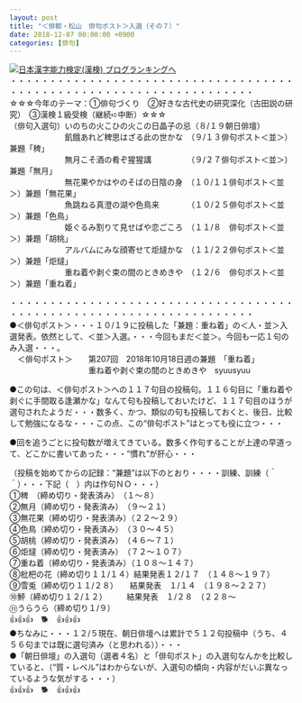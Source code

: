 ```yaml
---
layout: post
title: "＜俳都・松山　俳句ポスト＞入選（その７）"
date: 2018-12-07 00:00:00 +0900
categories: [俳句]
---
```


[![](/syuusyuu9701/assets/images/＜俳都・松山-俳句ポスト＞入選（その７）-br_c_3028_1.gif)](http://blog.with2.net/link.php?1659096:3028 "日本漢字能力検定(漢検) ブログランキングへ")[日本漢字能力検定(漢検) ブログランキングへ](http://blog.with2.net/link.php?1659096:3028)  
・・・・・・・・・・・・・・・・・・・・・・・・・・・・・・・・・・・・・・・・・・・・・・・・・・・・・・・・・・・・・・・・・・・  
☆☆☆今年のテーマ：①俳句づくり　②好きな古代史の研究深化（古田説の研究）　③漢検１級受検（継続➪中断）☆☆☆  
（俳句入選句）いのちの火こひの火この日晶子の忌（８/１９朝日俳壇）  
　　　　　　　飢餓あれど稗思はざる此の世かな　（９/１３俳句ポスト＜並＞）　兼題「稗」  
　　　　　　　無月こそ酒の肴ぞ猩猩講　　　　　（９/２７俳句ポスト＜並＞）　兼題「無月」  
　　　　　　　無花果やかはやのそばの日陰の身　（１０/１１俳句ポスト＜並＞）兼題「無花果」  
　　　　　　　魚跳ねる真澄の湖や色鳥来　　　　（１０/２５俳句ポスト＜並＞）兼題「色鳥」  
　　　　　　　姫ぐるみ割りて見せばや恋ごころ　（１１/８　俳句ポスト＜並＞）兼題「胡桃」  
　　　　　　　アルバムにみな顔寄せて炬燵かな　（１１/２２俳句ポスト＜並＞）兼題「炬燵」　  
　　　　　　　重ね着や剥ぐ束の間のときめきや　（１２/６　俳句ポスト＜並＞）兼題「重ね着」  
  
・・・・・・・・・・・・・・・・・・・・・・・・・・・・・・・・・・・・・・・・・・・・・・・・・・・・・・・・・・・・・・・・・・・  
●＜俳句ポスト＞・・・１０/１９に投稿した「兼題：重ね着」の＜人・並＞入選発表。依然として、＜並＞入選。・・・今回もまだ＜並＞。今回も一応１句のみ入選・・・。  
　＜俳句ポスト＞　　第207回　2018年10月18日週の兼題　「重ね着」  
　　　　　　　　　　重ね着や剥ぐ束の間のときめきや　syuusyuu  
  
●この句は、＜俳句ポスト＞への１１７句目の投稿句。１１６句目に「重ね着や剥ぐに手間取る逢瀬かな」なんて句も投稿しておいたけど、１１７句目のほうが選句されたようだ・・・数多く、かつ、類似の句も投稿しておくと、後日、比較して勉強になるな・・・この点、この“俳句ポスト”はとっても役に立つ・・・  
  
●回を追うごとに投句数が増えてきている。数多く作句することが上達の早道って、どこかに書いてあった・・・“慣れ”が肝心・・・  
  
（投稿を始めてからの記録：“兼題”は以下のとおり・・・・訓練、訓練（＾＾）・・・下記（　）内は作句ＮＯ・・・）  
①稗　（締め切り・発表済み）　（１～８）  
②無月（締め切り・発表済み）　（９～２１）　  
③無花果（締め切り・発表済み）（２２～２９）　  
④色鳥（締め切り・発表済み）　（３０～４５）　　  
⑤胡桃（締め切り・発表済み）　（４６～７１）  
⑥炬燵（締め切り・発表済み）　（７２～１０７）  
⑦重ね着（締め切り・発表済み）（１０８～１４７）  
⑧枇杷の花（締め切り１１/１４）結果発表１２/１７　（１４８～１９７）　  
⑨雪兎（締め切り１１/２８）　　結果発表　１/１４　（１９８～２２７）  
⑩鮃（締め切り１２/１２）　　　結果発表　１/２８　（２２８～  
⑪うらうら（締め切り１/９）　  
👍👍👍　🐕　👍👍👍　　  
●ちなみに・・・１２/５現在、朝日俳壇へは累計で５１２句投稿中（うち、４５６句までは既に選句済み（と思われる））・・・  
●「朝日俳壇」の入選句（選者４名）と「俳句ポスト」の入選句なんかを比較していると、（“質・レベル”はわからないが、入選句の傾向・内容がだいぶ異なっているような気がする・・・）  
👍👍👍　🐕　👍👍👍  